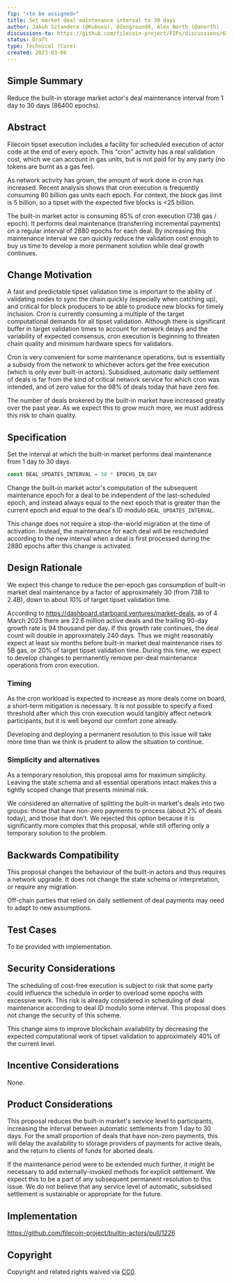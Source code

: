 ```yaml
---
fip: "<to be assigned>"
title: Set market deal maintenance interval to 30 days
author: Jakub Sztandera (@Kubuxu), @Zenground0, Alex North (@anorth)
discussions-to: https://github.com/filecoin-project/FIPs/discussions/638
status: Draft
type: Technical (Core)
created: 2023-03-06
---
```


## Simple Summary
Reduce the built-in storage market actor's deal maintenance interval from 1 day to 30 days (86400 epochs).

## Abstract
Filecoin tipset execution includes a facility for scheduled execution of actor code at the end of every epoch.
This "cron" activity has a real validation cost, which we can account in gas units, 
but is not paid for by any party (no tokens are burnt as a gas fee). 

As network activity has grown, the amount of work done in cron has increased. 
Recent analysis shows that cron execution is frequently consuming 80 billion gas units each epoch. 
For context, the block gas limit is 5 billion, so a tipset with the expected five blocks is &lt;25 billion. 

The built-in market actor is consuming 85% of cron execution (73B gas / epoch). 
It performs deal maintenance (transferring incremental payments) on a regular interval of 2880 epochs for each deal.
By increasing this maintenance interval we can quickly reduce the validation cost enough to 
buy us time to develop a more permanent solution while deal growth continues.

## Change Motivation
A fast and predictable tipset validation time is important to the ability of validating nodes to
sync the chain quickly (especially when catching up),
and critical for block producers to be able to produce new blocks for timely inclusion.
Cron is currently consuming a multiple of the target computational demands for all tipset validation.
Although there is significant buffer in target validation times to account for network delays and the variability of expected consensus,
cron execution is beginning to threaten chain quality and minimum hardware specs for validators.

Cron is very convenient for some maintenance operations,
but is essentially a subsidy from the network to whichever actors get the free execution (which is only ever built-in actors).
Subsidised, automatic daily settlement of deals is far from the kind of critical network service for which cron was intended,
and of zero value for the 98% of deals today that have zero fee.

The number of deals brokered by the built-in market have increased greatly over the past year.
As we expect this to grow much more, we must address this risk to chain quality.

## Specification
Set the interval at which the built-in market performs deal maintenance from 1 day to 30 days.

```rust
const DEAL_UPDATES_INTERVAL = 30 * EPOCHS_IN_DAY
```

Change the built-in market actor's computation of the subsequent maintenance epoch for a deal to 
be independent of the last-scheduled epoch, and instead always equal to the next epoch that is
greater than the current epoch and equal to the deal's ID modulo `DEAL_UPDATES_INTERVAL`.

This change does not require a stop-the-world migration at the time of activation.
Instead, the maintenance for each deal will be rescheduled according to the new interval when
a deal is first processed during the 2880 epochs after this change is activated.

## Design Rationale
We expect this change to reduce the per-epoch gas consumption of built-in market deal maintenance
by a factor of approximately 30 (from 73B to 2.4B), down to about 10% of target tipset validation time.

According to https://dashboard.starboard.ventures/market-deals, as of 4 March 2023 there are 22.6 million active deals
and the trailing 90-day growth rate is 94 thousand per day.
If this growth rate continues, the deal count will double in approximately 240 days.
Thus we might reasonably expect at least six months before built-in market deal maintenance
rises to 5B gas, or 20% of target tipset validation time.
During this time, we expect to develop changes to permanently remove per-deal maintenance operations from cron execution.

### Timing
As the cron workload is expected to increase as more deals come on board, a short-term mitigation is necessary.
It is not possible to specify a fixed threshold after which this cron execution would tangibly affect network participants,
but it is well beyond our comfort zone already.

Developing and deploying a permanent resolution to this issue will take more time than we think
is prudent to allow the situation to continue.

### Simplicity and alternatives
As a temporary resolution, this proposal aims for maximum simplicity. 
Leaving the state schema and all essential operations intact makes this a tightly scoped change 
that presents minimal risk.

We considered an alternative of splitting the built-in market's deals into two groups:
those that have non-zero payments to process (about 2% of deals today), and those that don’t.
We rejected this option because it is significantly more complex that this proposal, 
while still offering only a temporary solution to the problem.

## Backwards Compatibility
This proposal changes the behaviour of the built-in actors and thus requires a network upgrade.
It does not change the state schema or interpretation, or require any migration.

Off-chain parties that relied on daily settlement of deal payments may need to adapt to new assumptions.

## Test Cases
To be provided with implementation.

## Security Considerations
The scheduling of cost-free execution is subject to risk that some party could influence the schedule
in order to overload some epochs with excessive work.
This risk is already considered in scheduling of deal maintenance according to deal ID modulo some interval.
This proposal does not change the security of this scheme.

This change aims to improve blockchain availability by decreasing the expected computational work of
tipset validation to approximately 40% of the current level.

## Incentive Considerations
None.

## Product Considerations
This proposal reduces the built-in market's service level to participants,
increasing the interval between automatic settlements from 1 day to 30 days.
For the small proportion of deals that have non-zero payments, this will delay the availability
to storage providers of payments for active deals, and the return to clients of funds for aborted deals.

If the maintenance period were to be extended much further, 
it might be necessary to add externally-invoked methods for explicit settlement.
We expect this to be a part of any subsequent permanent resolution to this issue. 
We do not believe that any service level of automatic, subsidised settlement is sustainable or appropriate for the future.

## Implementation
https://github.com/filecoin-project/builtin-actors/pull/1226

## Copyright
Copyright and related rights waived via [CC0](https://creativecommons.org/publicdomain/zero/1.0/).
